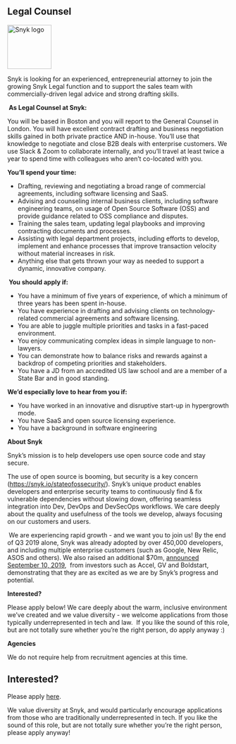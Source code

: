 Legal Counsel
---

<img src="https://res.cloudinary.com/snyk/image/upload/v1537345894/press-kit/brand/logo-black.png" width="100" alt="Snyk logo" />

<p><span style="font-weight: 400;">Snyk is looking for an experienced, entrepreneurial attorney to join the growing Snyk Legal function and to support the sales team with commercially-driven legal advice and strong drafting skills.  </span><span style="font-weight: 400;"> </span></p>
<p><strong> </strong><strong>As Legal Counsel at Snyk:</strong></p>
<p><span style="font-weight: 400;">You will be based in Boston and you will report to the General Counsel in London. You will have excellent contract drafting and business negotiation skills gained in both private practice AND in-house. You’ll use that knowledge to negotiate and close B2B deals with enterprise customers. We use Slack &amp; Zoom to collaborate internally, and you’ll travel at least twice a year to spend time with colleagues who aren’t co-located with you.</span></p>
<p><strong>You’ll spend your time:</strong><strong> </strong></p>
<ul>
<li style="font-weight: 400;"><span style="font-weight: 400;">Drafting, reviewing and negotiating a broad range of commercial agreements, including software licensing and SaaS.</span></li>
<li style="font-weight: 400;"><span style="font-weight: 400;">Advising and counseling internal business clients, including software engineering teams, on usage of Open Source Software (OSS) and provide guidance related to OSS compliance and disputes.</span></li>
<li style="font-weight: 400;"><span style="font-weight: 400;">Training the sales team, updating legal playbooks and improving contracting documents and processes. </span></li>
<li style="font-weight: 400;"><span style="font-weight: 400;">Assisting with legal department projects, including efforts to develop, implement and enhance processes that improve transaction velocity without material increases in risk.</span></li>
<li style="font-weight: 400;"><span style="font-weight: 400;">Anything else that gets thrown your way as needed to support a dynamic, innovative company.</span></li>
</ul>
<p><strong> </strong><strong>You should apply if:</strong></p>
<ul>
<li style="font-weight: 400;"><span style="font-weight: 400;">You have a minimum of five years of experience, of which a minimum of three years has been spent in-house. </span></li>
<li style="font-weight: 400;"><span style="font-weight: 400;">You have experience in drafting and advising clients on technology-related commercial agreements and software licensing. </span></li>
<li style="font-weight: 400;"><span style="font-weight: 400;">You are able to juggle multiple priorities and tasks in a fast-paced environment.</span></li>
<li style="font-weight: 400;"><span style="font-weight: 400;">You enjoy communicating complex ideas in simple language to non-lawyers.</span></li>
<li style="font-weight: 400;"><span style="font-weight: 400;">You can demonstrate how to balance risks and rewards against a backdrop of competing priorities and stakeholders. </span></li>
<li style="font-weight: 400;"><span style="font-weight: 400;">You have a JD from an accredited US law school and are a member of a State Bar and in good standing.</span></li>
</ul>
<p><strong>We’d especially love to hear from you if:</strong></p>
<ul>
<li style="font-weight: 400;"><span style="font-weight: 400;">You have worked in an innovative and disruptive start-up in hypergrowth mode.</span></li>
<li style="font-weight: 400;"><span style="font-weight: 400;">You have SaaS and open source licensing experience.</span></li>
<li style="font-weight: 400;"><span style="font-weight: 400;">You have a background in software engineering </span></li>
</ul>
<p><strong>About Snyk</strong></p>
<p><span style="font-weight: 400;">Snyk’s mission is to help developers use open source code and stay secure. </span></p>
<p><span style="font-weight: 400;">The use of open source is booming, but security is a key concern (</span><a href="https://snyk.io/stateofossecurity/"><span style="font-weight: 400;">https://snyk.io/stateofossecurity/</span></a><span style="font-weight: 400;">). Snyk’s unique product enables developers and enterprise security teams to continuously find &amp; fix vulnerable dependencies without slowing down, offering seamless integration into Dev, DevOps and DevSecOps workflows. We care deeply about the quality and usefulness of the tools we develop, always focusing on our customers and users. </span></p>
<p><strong> </strong><span style="font-weight: 400;">We are experiencing rapid growth - and we want you to join us! By the end of Q3 2019 alone, Snyk was already adopted by over 450,000 developers, and including multiple enterprise customers (such as Google, New Relic, ASOS and others). We also raised an additional $70m, </span><a href="https://en.globes.co.il/en/article-open-source-security-platform-snyk-raises-70m-1001300189"><span style="font-weight: 400;">announced September 10, 2019</span></a><span style="font-weight: 400;">,  from investors such as Accel, GV and Boldstart, demonstrating that they are as excited as we are by Snyk’s progress and potential.</span></p>
<p><strong>Interested?</strong></p>
<p><span style="font-weight: 400;">Please apply below! We care deeply about the warm, inclusive environment we’ve created and we value diversity - we welcome applications from those typically underrepresented in tech and law.  If you like the sound of this role, but are not totally sure whether you’re the right person, do apply anyway :)</span></p>
<p><strong>Agencies</strong></p>
<p><span style="font-weight: 400;">We do not require help from recruitment agencies at this time.</span></p>

Interested?
---

Please apply [here](https://boards.greenhouse.io/snyk/jobs/4486033002#app).

We value diversity at Snyk, and would particularly encourage applications from those who are traditionally underrepresented in tech.
If you like the sound of this role, but are not totally sure whether you’re the right person, please apply anyway!
